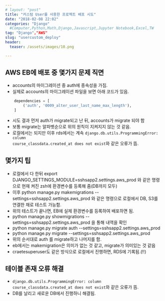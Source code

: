 ```yaml
---
# layout: "post"
title: "커스텀 User를 사용한 프로젝트 배포 시도"
date: "2018-02-08 22:02"
categories: "Django"
  #Computer,Python,Math,Django,Javascript,Jupyter Notebook,Excel,TW
tag: "Django","AWS"
slug: "usercustom_deploy"
header:
  teaser: /assets/images/10.png

---
```


## AWS EB에 배포 중 몇가지 문제 직면
- accounts의 마이그레이션 중 auth에 종속성을 가짐.
- 실제로 accounts의 마이그레이션 파일을 보면 아래 코드가 있음.
``` python
    dependencies = [
        ('auth', '0009_alter_user_last_name_max_length'),
    ]
```
- 시도 결과 먼저 auth가 migrate되고 난 뒤, accounts가 migrate 되야 함
- 보통 migrate는 알파벳순으로 위의 원칙이 지켜지지 않는 것 같음.
- 로컬에서는 되지만 이후 rds에서는 계속 <code>django.db.utils.ProgrammingError: column course_classdata.created_at does not exist</code>와 같은 오류가 뜸.

## 몇가지 팁
- 로컬에서 다 한뒤 export DJANGO_SETTINGS_MODULE=sshsapp2.settings.aws_prod 와 같은 명령으로 현재 켜진 zsh에 환경변수를 등록해 줌(DB까지 모두)
- 이후 python manage.py makemigrations --settings=sshsapp2.settings.aws_prod 와 같은 명령으로 로컬에서 DB, S3를 연결한 채로 테스트 가능함.
- 위의 테스트가 끝나면, EB에 실제 환경변수를 등록하여 배포하면 됨.
- python manage.py showmigrations --settings=sshsapp2.settings.aws_prod 을 통해 내역을 확인
- python manage.py migrate auth --settings=sshsapp2.settings.aws_prod 
- python manage.py migrate --settings=sshsapp2.settings.aws_prod  
- 위의 순서대로 auth 를 migrate하고 나머지를 함.
- eb에서는 makemigration은 의미가 없는 것 같고, migrate가 의미있는 것 같음
- craetesuperuser도 같은 방식으로 로컬에서 진행하면, RDS에 기록됨.(!!)
## 테이블 존재 오류 해결
- <code>django.db.utils.ProgrammingError: column course_classdata.created_at does not exist</code>와 같은 오류가 뜸.
- DB를 날리고 새로운 DB에서 진행하니 해결됨.

